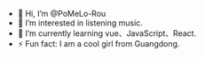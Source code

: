 - 👋 Hi, I’m @PoMeLo-Rou
- 👀 I’m interested in listening music.
- 🌱 I’m currently learning vue、JavaScript、React.
- ⚡ Fun fact: I am a cool girl from Guangdong.

<!---
PoMeLo-Rou/PoMeLo-Rou is a ✨ special ✨ repository because its `README.md` (this file) appears on your GitHub profile.
You can click the Preview link to take a look at your changes.
--->
